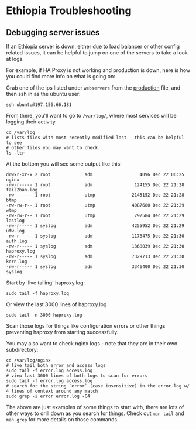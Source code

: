 # Ethiopia Troubleshooting

## Debugging server issues

If an Ethiopia server is down, either due to load balancer or other config related issues, it can be helpful to jump on one of the servers to take a look at logs.

For example, if HA Proxy is not working and production is down, here is how you could find more info on what is going on:


Grab one of the ips listed under `webservers` from the [production](/standalone/hosts/ethiopia/production) file, and then ssh in as the ubuntu user:

```
ssh ubuntu@197.156.66.181
```

From there, you'll want to go to `/var/log/`, where most services will be logging their activity. 

```
cd /var/log
# lists files with most recently modified last - this can be helpful to see
# other files you may want to check
ls -ltr
```

At the bottom you will see some output like this:

```
drwxr-xr-x 2 root             adm                  4096 Dec 22 06:25 nginx
-rw-r----- 1 root             adm                124155 Dec 22 21:28 fail2ban.log
-rw------- 1 root             utmp              2145152 Dec 22 21:28 btmp
-rw-rw-r-- 1 root             utmp              4087680 Dec 22 21:29 wtmp
-rw-rw-r-- 1 root             utmp               292584 Dec 22 21:29 lastlog
-rw-r----- 1 syslog           adm               4255952 Dec 22 21:29 ufw.log
-rw-r----- 1 syslog           adm               1178475 Dec 22 21:30 auth.log
-rw-r----- 1 syslog           adm               1368039 Dec 22 21:30 haproxy.log
-rw-r----- 1 syslog           adm               7329713 Dec 22 21:30 kern.log
-rw-r----- 1 syslog           adm               3346400 Dec 22 21:30 syslog
```

Start by 'live tailing' haproxy.log:

```
sudo tail -f haproxy.log
```

Or view the last 3000 lines of haproxy.log

```
sudo tail -n 3000 haproxy.log
```

Scan those logs for things like configuration errors or other things preventing haproxy from starting successfully.

You may also want to check nginx logs - note that they are in their own subdirectory:

```
cd /var/log/nginx
# live tail both error and access logs
sudo tail -f error.log access.log
# view last 3000 lines of both logs to scan for errors
sudo tail -f error.log access.log
# search for the string `error` (case insensitive) in the error.log w/ 4 lines of context around any match
sudo grep -i error error.log -C4
```

The above are just examples of some things to start with, there are lots of other ways to drill down as you search for things.  Check out `man tail` and `man grep` for more details on those commands.




